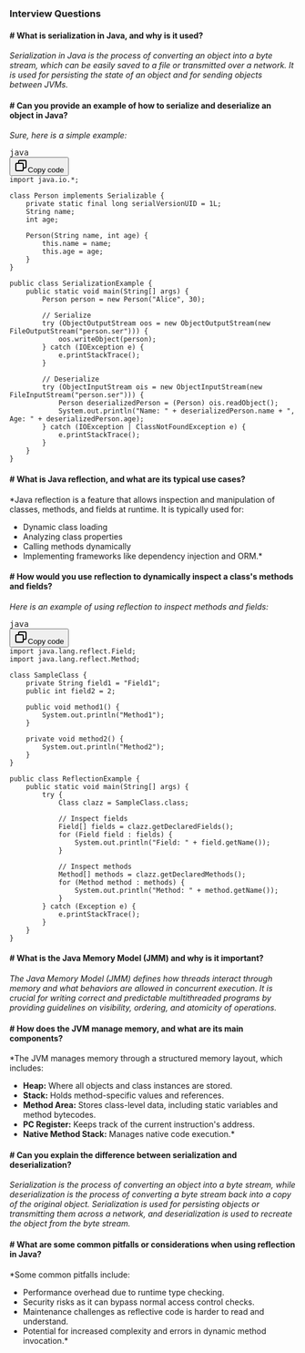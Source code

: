 ### Interview Questions

#### # What is serialization in Java, and why is it used?

*Serialization in Java is the process of converting an object into a byte stream, which can be easily saved to a file or transmitted over a network. It is used for persisting the state of an object and for sending objects between JVMs.*

#### # Can you provide an example of how to serialize and deserialize an object in Java?

*Sure, here is a simple example:*

<pre><div class="dark bg-gray-950 rounded-md border-[0.5px] border-token-border-medium"><div class="flex items-center relative text-token-text-secondary bg-token-main-surface-secondary px-4 py-2 text-xs font-sans justify-between rounded-t-md"><span>java</span><div class="flex items-center"><span class="" data-state="closed"><button class="flex gap-1 items-center"><svg xmlns="http://www.w3.org/2000/svg" width="24" height="24" fill="none" viewBox="0 0 24 24" class="icon-sm"><path fill="currentColor" fill-rule="evenodd" d="M7 5a3 3 0 0 1 3-3h9a3 3 0 0 1 3 3v9a3 3 0 0 1-3 3h-2v2a3 3 0 0 1-3 3H5a3 3 0 0 1-3-3v-9a3 3 0 0 1 3-3h2zm2 2h5a3 3 0 0 1 3 3v5h2a1 1 0 0 0 1-1V5a1 1 0 0 0-1-1h-9a1 1 0 0 0-1 1zM5 9a1 1 0 0 0-1 1v9a1 1 0 0 0 1 1h9a1 1 0 0 0 1-1v-9a1 1 0 0 0-1-1z" clip-rule="evenodd"></path></svg>Copy code</button></span></div></div><div class="overflow-y-auto p-4 text-left undefined" dir="ltr"><code class="!whitespace-pre hljs language-java">import java.io.*;

class Person implements Serializable {
    private static final long serialVersionUID = 1L;
    String name;
    int age;
  
    Person(String name, int age) {
        this.name = name;
        this.age = age;
    }
}

public class SerializationExample {
    public static void main(String[] args) {
        Person person = new Person("Alice", 30);

        // Serialize
        try (ObjectOutputStream oos = new ObjectOutputStream(new FileOutputStream("person.ser"))) {
            oos.writeObject(person);
        } catch (IOException e) {
            e.printStackTrace();
        }

        // Deserialize
        try (ObjectInputStream ois = new ObjectInputStream(new FileInputStream("person.ser"))) {
            Person deserializedPerson = (Person) ois.readObject();
            System.out.println("Name: " + deserializedPerson.name + ", Age: " + deserializedPerson.age);
        } catch (IOException | ClassNotFoundException e) {
            e.printStackTrace();
        }
    }
}
</code></div></div></pre>

#### # What is Java reflection, and what are its typical use cases?

*Java reflection is a feature that allows inspection and manipulation of classes, methods, and fields at runtime. It is typically used for:

* Dynamic class loading
* Analyzing class properties
* Calling methods dynamically
* Implementing frameworks like dependency injection and ORM.*

#### # How would you use reflection to dynamically inspect a class's methods and fields?

*Here is an example of using reflection to inspect methods and fields:*

<pre><div class="dark bg-gray-950 rounded-md border-[0.5px] border-token-border-medium"><div class="flex items-center relative text-token-text-secondary bg-token-main-surface-secondary px-4 py-2 text-xs font-sans justify-between rounded-t-md"><span>java</span><div class="flex items-center"><span class="" data-state="closed"><button class="flex gap-1 items-center"><svg xmlns="http://www.w3.org/2000/svg" width="24" height="24" fill="none" viewBox="0 0 24 24" class="icon-sm"><path fill="currentColor" fill-rule="evenodd" d="M7 5a3 3 0 0 1 3-3h9a3 3 0 0 1 3 3v9a3 3 0 0 1-3 3h-2v2a3 3 0 0 1-3 3H5a3 3 0 0 1-3-3v-9a3 3 0 0 1 3-3h2zm2 2h5a3 3 0 0 1 3 3v5h2a1 1 0 0 0 1-1V5a1 1 0 0 0-1-1h-9a1 1 0 0 0-1 1zM5 9a1 1 0 0 0-1 1v9a1 1 0 0 0 1 1h9a1 1 0 0 0 1-1v-9a1 1 0 0 0-1-1z" clip-rule="evenodd"></path></svg>Copy code</button></span></div></div><div class="overflow-y-auto p-4 text-left undefined" dir="ltr"><code class="!whitespace-pre hljs language-java">import java.lang.reflect.Field;
import java.lang.reflect.Method;

class SampleClass {
    private String field1 = "Field1";
    public int field2 = 2;

    public void method1() {
        System.out.println("Method1");
    }

    private void method2() {
        System.out.println("Method2");
    }
}

public class ReflectionExample {
    public static void main(String[] args) {
        try {
            Class<?> clazz = SampleClass.class;

            // Inspect fields
            Field[] fields = clazz.getDeclaredFields();
            for (Field field : fields) {
                System.out.println("Field: " + field.getName());
            }

            // Inspect methods
            Method[] methods = clazz.getDeclaredMethods();
            for (Method method : methods) {
                System.out.println("Method: " + method.getName());
            }
        } catch (Exception e) {
            e.printStackTrace();
        }
    }
}
</code></div></div></pre>

#### # What is the Java Memory Model (JMM) and why is it important?

*The Java Memory Model (JMM) defines how threads interact through memory and what behaviors are allowed in concurrent execution. It is crucial for writing correct and predictable multithreaded programs by providing guidelines on visibility, ordering, and atomicity of operations.*

#### # How does the JVM manage memory, and what are its main components?

*The JVM manages memory through a structured memory layout, which includes:

* **Heap:** Where all objects and class instances are stored.
* **Stack:** Holds method-specific values and references.
* **Method Area:** Stores class-level data, including static variables and method bytecodes.
* **PC Register:** Keeps track of the current instruction's address.
* **Native Method Stack:** Manages native code execution.*

#### # Can you explain the difference between serialization and deserialization?

*Serialization is the process of converting an object into a byte stream, while deserialization is the process of converting a byte stream back into a copy of the original object. Serialization is used for persisting objects or transmitting them across a network, and deserialization is used to recreate the object from the byte stream.*

#### # What are some common pitfalls or considerations when using reflection in Java?

*Some common pitfalls include:

* Performance overhead due to runtime type checking.
* Security risks as it can bypass normal access control checks.
* Maintenance challenges as reflective code is harder to read and understand.
* Potential for increased complexity and errors in dynamic method invocation.*
